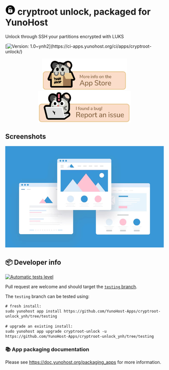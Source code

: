 <!--
N.B.: This README was automatically generated by <https://github.com/YunoHost/apps_tools/blob/main/readme_generator>
It shall NOT be edited by hand.
-->

<h1>
  <img src="https://raw.githubusercontent.com/YunoHost/apps/main/logos/cryptroot-unlock.png" width="32px" alt="Logo of cryptroot unlock">
  cryptroot unlock, packaged for YunoHost
</h1>

Unlock through SSH your partitions encrypted with LUKS

[![Version: 1.0~ynh2](https://img.shields.io/badge/Version-1.0~ynh2-rgb(18,138,11)?style=for-the-badge)](https://ci-apps.yunohost.org/ci/apps/cryptroot-unlock/)

<div align="center">
<a href="https://apps.yunohost.org/app/cryptroot-unlock"><img height="100px" src="https://github.com/YunoHost/yunohost-artwork/raw/refs/heads/main/badges/neopossum-badges/badge_more_info_on_the_appstore.svg"/></a>
<a href="https://github.com/YunoHost-Apps/cryptroot-unlock_ynh/issues"><img height="100px" src="https://github.com/YunoHost/yunohost-artwork/raw/refs/heads/main/badges/neopossum-badges/badge_report_an_issue.svg"/></a>
</div>


## Screenshots
![Screenshot of cryptroot unlock](./doc/screenshots/example.jpg)

## 📦 Developer info

[![Automatic tests level](https://apps.yunohost.org/badge/cilevel/cryptroot-unlock)](https://ci-apps.yunohost.org/ci/apps/cryptroot-unlock/)

Pull request are welcome and should target the [`testing` branch](https://github.com/YunoHost-Apps/cryptroot-unlock_ynh/tree/testing).

The `testing` branch can be tested using:
```
# fresh install:
sudo yunohost app install https://github.com/YunoHost-Apps/cryptroot-unlock_ynh/tree/testing

# upgrade an existing install:
sudo yunohost app upgrade cryptroot-unlock -u https://github.com/YunoHost-Apps/cryptroot-unlock_ynh/tree/testing
```

### 📚 App packaging documentation

Please see <https://doc.yunohost.org/packaging_apps> for more information.